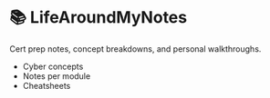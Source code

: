 # 📚 LifeAroundMyNotes

Cert prep notes, concept breakdowns, and personal walkthroughs.

- Cyber concepts
- Notes per module
- Cheatsheets
